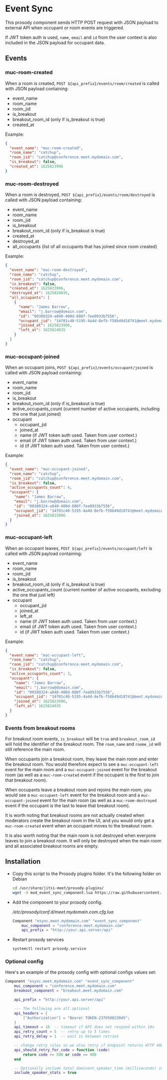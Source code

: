 # Event Sync

This prosody component sends HTTP POST request with JSON payload to external API when occupant or room events are triggered.

If JWT token auth is used, `name`, `email` and `id` from the user context is also included in the JSON
payload for occupant data.

## Events

### muc-room-created

When a room is created, `POST ${api_prefix}/events/room/created` is called with JSON payload containing:
* event_name
* room_name
* room_jid
* is_breakout
* breakout_room_id (only if is_breakout is true)
* created_at

Example:

```json
{
  "event_name": "muc-room-created",
  "room_name": "catchup",
  "room_jid": "catchup@conference.meet.mydomain.com",
  "is_breakout": false,
  "created_at": 1625823996
}
```

### muc-room-destroyed

When a room is destroyed, `POST ${api_prefix}/events/room/destroyed` is called with JSON payload containing:
* event_name
* room_name
* room_jid
* is_breakout
* breakout_room_id (only if is_breakout is true)
* created_at
* destroyed_at
* all_occupants (list of all occupants that has joined since room created)

Example:

```json
{
  "event_name": "muc-room-destroyed",
  "room_name": "catchup",
  "room_jid": "catchup@conference.meet.mydomain.com",
  "is_breakout": false,
  "created_at": 1625823996,
  "destroyed_at": 1625824035,
  "all_occupants": [
    {
      "name": "James Barrow",
      "email": "j.barrow@domain.com",
      "id": "00380324-a840-400d-880f-7ee0933b7556",
      "occupant_jid": "14f01c40-5195-4a4d-8efb-f58b49d18741@meet.mydomain.com/OWhl8jSh",
      "joined_at": 1625823996,
      "left_at": 1625824035
    }
  ]
}
```

### muc-occupant-joined

When an occupant joins, `POST ${api_prefix}/events/occupant/joined` is called with JSON payload containing:
* event_name
* room_name
* room_jid
* is_breakout
* breakout_room_id (only if is_breakout is true)
* active_occupants_count (current number of active occupants, including the one that just joined)
* occupant
    * occupant_jid
    * joined_at
    * name (if JWT token auth used. Taken from user context.)
    * email (if JWT token auth used. Taken from user context.)
    * id (if JWT token auth used. Taken from user context.)

Example:

```json
{
  "event_name": "muc-occupant-joined",
  "room_name": "catchup",
  "room_jid": "catchup@conference.meet.mydomain.com",
  "is_breakout": false,
  "active_occupants_count": 4,
  "occupant": {
    "name": "James Barrow",
    "email": "j.barrow@domain.com",
    "id": "00380324-a840-400d-880f-7ee0933b7556",
    "occupant_jid": "14f01c40-5195-4a4d-8efb-f58b49d18741@meet.mydomain.com/OWhl8jSh",
    "joined_at": 1625823996
  }
}
```

### muc-occupant-left

When an occupant leaves, `POST ${api_prefix}/events/occupant/left` is called with JSON payload containing:
* event_name
* room_name
* room_jid
* is_breakout
* breakout_room_id (only if is_breakout is true)
* active_occupants_count (current number of active occupants, excluding the one that just left)
* occupant
    * occupant_jid
    * joined_at
    * left_at
    * name (if JWT token auth used. Taken from user context.)
    * email (if JWT token auth used. Taken from user context.)
    * id (if JWT token auth used. Taken from user context.)

Example:

```json
{
  "event_name": "muc-occupant-left",
  "room_name": "catchup",
  "room_jid": "catchup@conference.meet.mydomain.com",
  "is_breakout": false,
  "active_occupants_count": 3,
  "occupant": {
    "name": "James Barrow",
    "email": "j.barrow@domain.com",
    "id": "00380324-a840-400d-880f-7ee0933b7556",
    "occupant_jid": "14f01c40-5195-4a4d-8efb-f58b49d18741@meet.mydomain.com/OWhl8jSh",
    "joined_at": 1625823996,
    "left_at": 1625824035
  }
}
```

### Events from breakout rooms
For breakout room events, `is_breakout` will be `true` and `breakout_room_id` will hold the identifier of the
breakout room. The `room_name` and `roome_id` will still reference the main room.

When occupants join a breakout room, they leave the main room and enter the breakout room. You would therefore
expect to see a `muc-occupant-left` event for the main room and a `muc-occupant-joined` event for the
breakout room (as well as a `muc-room-created` event if the occupant is the first to join that breakout room).

When occupants leave a breakout room and rejoins the main room, you would see a `muc-occupant-left` event for the
breakout room and a `muc-occupant-joined` event for the main room (as well as a `muc-room-destroyed` event if
the occupant is the last to leave that breakout room).

It is worth noting that breakout rooms are not actually created when moderators create the breakout room in the UI,
and you would only get a `muc-room-created` event when an occupant moves to the breakout room.

It is also worth noting that the main room is not destroyed when everyone leaves to join a breakout room. It will only
be destroyed when the main room and all associated breakout rooms are empty.

## Installation

- Copy this script to the Prosody plugins folder. It's the following folder on
  Debian

  ```bash
  cd /usr/share/jitsi-meet/prosody-plugins/
  wget -O mod_event_sync_component.lua https://raw.githubusercontent.com/jitsi-contrib/prosody-plugins/main/event_sync/mod_event_sync_component.lua
  ```
  
- Add the component to your prosody config.

  _/etc/prosody/conf.d/meet.mydomain.com.cfg.lua_
  
  ```lua
  Component "esync.meet.mydomain.com" "event_sync_component"
      muc_component = "conference.meet.mydomain.com"
      api_prefix = "http://your.api.server/api"
  ```
  
- Restart prosody services

  ```bash
  systemctl restart prosody.service
  ```
  
### Optional config

Here's an example of the prosody config with optional configs values set:

```lua
Component "esync.meet.mydomain.com" "event_sync_component"
    muc_component = "conference.meet.mydomain.com"
    breakout_component = "breakout.meet.mydomain.com"

    api_prefix = "http://your.api.server/api"

    --- The following are all optional
    api_headers = {
        ["Authorization"] = "Bearer TOKEN-237958623045";
    }
    api_timeout = 10  -- timeout if API does not respond within 10s
    api_retry_count = 5  -- retry up to 5 times
    api_retry_delay = 1  -- wait 1s between retries

    -- change retry rules so we also retry if endpoint returns HTTP 408
    api_should_retry_for_code = function (code)
        return code >= 500 or code == 408
    end

    -- Optionally include total_dominant_speaker_time (milliseconds) in payload for occupant-left and room-destroyed
    include_speaker_stats = true
```
